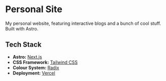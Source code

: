 # Personal Site

My personal website, featuring interactive blogs and a bunch of cool stuff. Built with Astro.

## Tech Stack

- **Astro:** [Next.js](https://astro.build)
- **CSS Framework:** [Tailwind CSS](https://tailwindcss.com)
- **Colour System:** [Radix](https://www.radix-ui.com/colors)
- **Deployment:** [Vercel](https://vercel.com)
